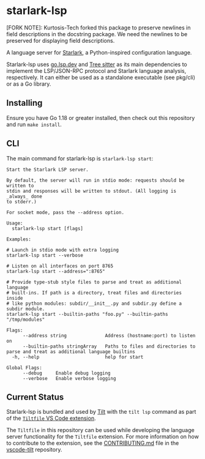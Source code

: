 # starlark-lsp

[FORK NOTE]: Kurtosis-Tech forked this package to preserve newlines in field descriptions in the docstring package. 
We need the newlines to be preserved for displaying field descriptions.

A language server for [Starlark][starlark], a Python-inspired configuration language.

Starlark-lsp uses [go.lsp.dev][] and [Tree sitter][] as its main dependencies to implement the LSP/JSON-RPC protocol and Starlark language analysis, respectively. It can either be used as a standalone executable (see pkg/cli) or as a Go library.

## Installing

Ensure you have Go 1.18 or greater installed, then check out this repository and run `make install`.

## CLI

The main command for starlark-lsp is `starlark-lsp start`:

```
Start the Starlark LSP server.

By default, the server will run in stdio mode: requests should be written to
stdin and responses will be written to stdout. (All logging is _always_ done
to stderr.)

For socket mode, pass the --address option.

Usage:
  starlark-lsp start [flags]

Examples:

# Launch in stdio mode with extra logging
starlark-lsp start --verbose

# Listen on all interfaces on port 8765
starlark-lsp start --address=":8765"

# Provide type-stub style files to parse and treat as additional language
# built-ins. If path is a directory, treat files and directories inside
# like python modules: subdir/__init__.py and subdir.py define a subdir module.
starlark-lsp start --builtin-paths "foo.py" --builtin-paths "/tmp/modules"

Flags:
      --address string              Address (hostname:port) to listen on
      --builtin-paths stringArray   Paths to files and directories to parse and treat as additional language builtins
  -h, --help                        help for start

Global Flags:
      --debug     Enable debug logging
      --verbose   Enable verbose logging
```

## Current Status

Starlark-lsp is bundled and used by [Tilt][] with the `tilt lsp` command as part of the [`Tiltfile` VS Code extension][ext].

The `Tiltfile` in this repository can be used while developing the language server functionality for the `Tiltfile` extension. For more information on how to contribute to the extension, see the [CONTRIBUTING.md][] file in the [vscode-tilt][] repository.


[starlark]: https://docs.bazel.build/versions/main/skylark/language.html
[go.lsp.dev]: https://go.lsp.dev/
[Tree sitter]: https://tree-sitter.github.io/tree-sitter/
[Tilt]: https://tilt.dev/
[ext]: https://marketplace.visualstudio.com/items?itemName=.tiltfile
[CONTRIBUTING.md]: https://github.com/tilt-dev/vscode-tilt/blob/main/CONTRIBUTING.md#language-server
[vscode-tilt]: https://github.com/tilt-dev/vscode-tilt/
